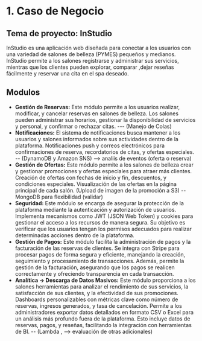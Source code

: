 # 1. Caso de Negocio

## Tema de proyecto: InStudio
InStudio es una aplicación web diseñada para conectar a los usuarios con una variedad de salones de belleza (PYMES) pequeños y medianos. InStudio permite a los salones registrarse y administrar sus servicios, mientras que los clientes pueden explorar, comparar ,dejar reseñas fácilmente y reservar una cita en el spa deseado.

## Modulos
- **Gestión de Reservas:** Este módulo permite a los usuarios realizar, modificar, y cancelar reservas en salones de belleza. Los salones pueden administrar sus horarios, gestionar la disponibilidad de servicios y personal, y confirmar o rechazar citas. --- (Manejo de Colas)
- **Notificaciones:**  El sistema de notificaciones busca mantener a los usuarios y salones informados sobre sus actividades dentro de la plataforma. Notificaciones push y correos electrónicos para confirmaciones de reserva, recordatorios de citas, y ofertas especiales. -- (DynamoDB y Amazon SNS) --> analiis de eventos (oferta o reserva)
- **Gestión de Ofertas:**  Este módulo permite a los salones de belleza crear y gestionar promociones y ofertas especiales para atraer más clientes. Creación de ofertas con fechas de inicio y fin, descuentos, y condiciones especiales. Visualización de las ofertas en la página principal de cada salón. (Upload de imagen de la promoción a S3)  -- MongoDB para flexibilidad (validar)
- **Seguridad:** Este módulo se encarga de asegurar la protección de la plataforma mediante la autenticación y autorización de usuarios. Implementa mecanismos como JWT (JSON Web Token) y cookies para gestionar el acceso a los recursos de manera segura. Su objetivo es verificar que los usuarios tengan los permisos adecuados para realizar determinadas acciones dentro de la plataforma.
- **Gestión de Pagos:** Este módulo facilita la administración de pagos y la facturación de las reservas de clientes. Se integra con Stripe para procesar pagos de forma segura y eficiente, manejando la creación, seguimiento y procesamiento de transacciones. Además, permite la gestión de la facturación, asegurando que los pagos se realicen correctamente y ofreciendo transparencia en cada transacción.
- **Analítica -> Descarga de Datos Masivos:** Este módulo proporciona a los salones herramientas para analizar el rendimiento de sus servicios, la satisfacción de sus clientes, y la efectividad de sus promociones. Dashboards personalizables con métricas clave como número de reservas, ingresos generados, y tasa de cancelación. Permite a los administradores exportar datos detallados en formato CSV o Excel para un análisis más profundo fuera de la plataforma. Esto incluye datos de reservas, pagos, y reseñas, facilitando la integración con herramientas de BI. -- (Lambda , --> evaluación de otras adicionales)
